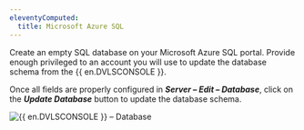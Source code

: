 ```yaml
---
eleventyComputed:
  title: Microsoft Azure SQL
---
```

Create an empty SQL database on your Microsoft Azure SQL portal. Provide enough privileged to an account you will use to update the database schema from the {{ en.DVLSCONSOLE }}.

Once all fields are properly configured in ***Server – Edit – Database***, click on the ***Update Database*** button to update the database schema.

![{{ en.DVLSCONSOLE }} – Database](https://cdnweb.devolutions.net/docs/en/server/ServerOp8132.png)
